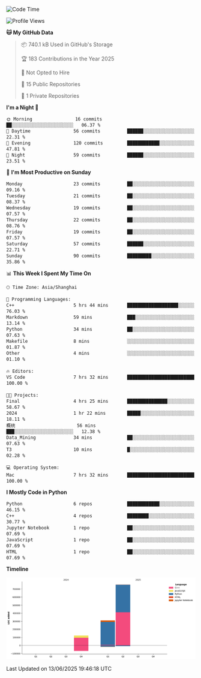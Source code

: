 <!--START_SECTION:waka-->
![Code Time](http://img.shields.io/badge/Code%20Time-295%20hrs%2038%20mins-blue)

![Profile Views](http://img.shields.io/badge/Profile%20Views-1-blue)

**🐱 My GitHub Data** 

> 📦 740.1 kB Used in GitHub's Storage 
 > 
> 🏆 183 Contributions in the Year 2025
 > 
> 🚫 Not Opted to Hire
 > 
> 📜 15 Public Repositories 
 > 
> 🔑 1 Private Repositories 
 > 
**I'm a Night 🦉** 

```text
🌞 Morning                16 commits          ██░░░░░░░░░░░░░░░░░░░░░░░   06.37 % 
🌆 Daytime                56 commits          ██████░░░░░░░░░░░░░░░░░░░   22.31 % 
🌃 Evening                120 commits         ████████████░░░░░░░░░░░░░   47.81 % 
🌙 Night                  59 commits          ██████░░░░░░░░░░░░░░░░░░░   23.51 % 
```
📅 **I'm Most Productive on Sunday** 

```text
Monday                   23 commits          ██░░░░░░░░░░░░░░░░░░░░░░░   09.16 % 
Tuesday                  21 commits          ██░░░░░░░░░░░░░░░░░░░░░░░   08.37 % 
Wednesday                19 commits          ██░░░░░░░░░░░░░░░░░░░░░░░   07.57 % 
Thursday                 22 commits          ██░░░░░░░░░░░░░░░░░░░░░░░   08.76 % 
Friday                   19 commits          ██░░░░░░░░░░░░░░░░░░░░░░░   07.57 % 
Saturday                 57 commits          ██████░░░░░░░░░░░░░░░░░░░   22.71 % 
Sunday                   90 commits          █████████░░░░░░░░░░░░░░░░   35.86 % 
```


📊 **This Week I Spent My Time On** 

```text
🕑︎ Time Zone: Asia/Shanghai

💬 Programming Languages: 
C++                      5 hrs 44 mins       ███████████████████░░░░░░   76.03 % 
Markdown                 59 mins             ███░░░░░░░░░░░░░░░░░░░░░░   13.14 % 
Python                   34 mins             ██░░░░░░░░░░░░░░░░░░░░░░░   07.63 % 
Makefile                 8 mins              ░░░░░░░░░░░░░░░░░░░░░░░░░   01.87 % 
Other                    4 mins              ░░░░░░░░░░░░░░░░░░░░░░░░░   01.10 % 

🔥 Editors: 
VS Code                  7 hrs 32 mins       █████████████████████████   100.00 % 

🐱‍💻 Projects: 
Final                    4 hrs 25 mins       ███████████████░░░░░░░░░░   58.67 % 
2024                     1 hr 22 mins        █████░░░░░░░░░░░░░░░░░░░░   18.11 % 
概统                       56 mins             ███░░░░░░░░░░░░░░░░░░░░░░   12.38 % 
Data_Mining              34 mins             ██░░░░░░░░░░░░░░░░░░░░░░░   07.63 % 
T3                       10 mins             █░░░░░░░░░░░░░░░░░░░░░░░░   02.28 % 

💻 Operating System: 
Mac                      7 hrs 32 mins       █████████████████████████   100.00 % 
```

**I Mostly Code in Python** 

```text
Python                   6 repos             ████████████░░░░░░░░░░░░░   46.15 % 
C++                      4 repos             ████████░░░░░░░░░░░░░░░░░   30.77 % 
Jupyter Notebook         1 repo              ██░░░░░░░░░░░░░░░░░░░░░░░   07.69 % 
JavaScript               1 repo              ██░░░░░░░░░░░░░░░░░░░░░░░   07.69 % 
HTML                     1 repo              ██░░░░░░░░░░░░░░░░░░░░░░░   07.69 % 
```



**Timeline**

![Lines of Code chart](https://raw.githubusercontent.com/LorenzLorentz/LorenzLorentz/main/assets/bar_graph.png)


 Last Updated on 13/06/2025 19:46:18 UTC
<!--END_SECTION:waka-->